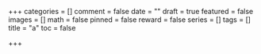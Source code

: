 +++
categories = []
comment = false
date = ""
draft = true
featured = false
images = []
math = false
pinned = false
reward = false
series = []
tags = []
title = "a"
toc = false

+++
